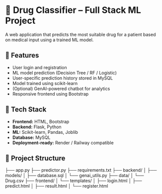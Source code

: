 # 💊 Drug Classifier – Full Stack ML Project

A web application that predicts the most suitable drug for a patient based on medical input using a trained ML model.

## 🚀 Features
- User login and registration
- ML model prediction (Decision Tree / RF / Logistic)
- User-specific prediction history stored in MySQL
- Model trained using scikit-learn
- (Optional) GenAI-powered chatbot for analytics
- Responsive frontend using Bootstrap

## 🧠 Tech Stack
- **Frontend:** HTML, Bootstrap
- **Backend:** Flask, Python
- **ML:** Scikit-learn, Pandas, Joblib
- **Database:** MySQL
- **Deployment-ready:** Render / Railway compatible

## 📂 Project Structure
├── app.py
├── predictor.py
├── requirements.txt
├── backend/
│ ├── models/
│ ├── database.sql
│ └── genai_utils.py
├── data/
│ └── Drug.csv
├── frontend/
│ └── templates/
│ ├── login.html
│ ├── predict.html
│ ├── result.html
│ └── register.html



